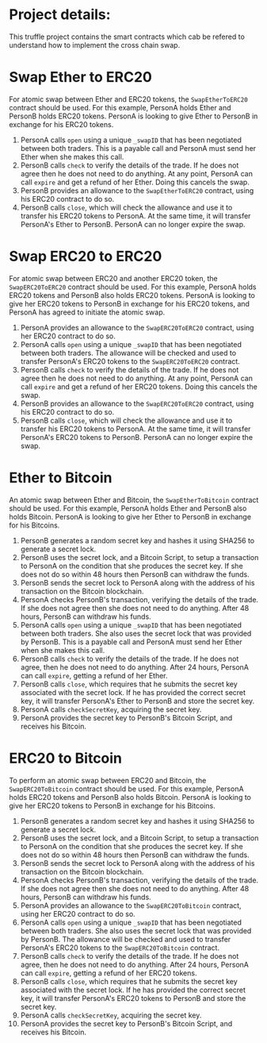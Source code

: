 # Project details:
This truffle project contains the smart contracts which cab be refered to understand how to implement the cross chain swap.

# Swap Ether to ERC20

For atomic swap between Ether and ERC20 tokens, the `SwapEtherToERC20` contract should be used. For this example, PersonA  holds Ether and PersonB holds ERC20 tokens. PersonA is looking to give Ether to PersonB in exchange for his ERC20 tokens.

1. PersonA calls `open` using a unique `_swapID` that has been negotiated between both traders. This is a payable call and PersonA must send her Ether when she makes this call.
2. PersonB calls `check` to verify the details of the trade. If he does not agree then he does not need to do anything. At any point, PersonA can call `expire` and get a refund of her Ether. Doing this cancels the swap.
3. PersonB provides an allowance to the `SwapEtherToERC20` contract, using his ERC20 contract to do so.
4. PersonB calls `close`, which will check the allowance and use it to transfer his ERC20 tokens to PersonA. At the same time, it will transfer PersonA's Ether to PersonB. PersonA can no longer expire the swap.

# Swap ERC20 to ERC20

For atomic swap between ERC20 and another ERC20 token, the `SwapERC20ToERC20` contract should be used. For this example, PersonA holds ERC20 tokens and PersonB also holds ERC20 tokens. PersonA is looking to give her ERC20 tokens to PersonB in exchange for his ERC20 tokens, and PersonA has agreed to initiate the atomic swap.

1. PersonA provides an allowance to the `SwapERC20ToERC20` contract, using her ERC20 contract to do so.
1. PersonA calls `open` using a unique `_swapID` that has been negotiated between both traders. The allowance will be checked and used to transfer PersonA's ERC20 tokens to the `SwapERC20ToERC20` contract.
2. PersonB calls `check` to verify the details of the trade. If he does not agree then he does not need to do anything. At any point, PersonA can call `expire` and get a refund of her ERC20 tokens. Doing this cancels the swap.
3. PersonB provides an allowance to the `SwapERC20ToERC20` contract, using his ERC20 contract to do so.
4. PersonB calls `close`, which will check the allowance and use it to transfer his ERC20 tokens to PersonA. At the same time, it will transfer PersonA's ERC20 tokens to PersonB. PersonA can no longer expire the swap.

# Ether to Bitcoin

An atomic swap between Ether and Bitcoin, the `SwapEtherToBitcoin` contract should be used. For this example, PersonA holds Ether and PersonB also holds Bitcoin. PersonA is looking to give her Ether to PersonB in exchange for his Bitcoins.

1. PersonB generates a random secret key and hashes it using SHA256 to generate a secret lock.
2. PersonB uses the secret lock, and a Bitcoin Script, to setup a transaction to PersonA on the condition that she produces the secret key. If she does not do so within 48 hours then PersonB can withdraw the funds.
3. PersonB sends the secret lock to PersonA along with the address of his transaction on the Bitcoin blockchain.
4. PersonA checks PersonB's transaction, verifying the details of the trade. If she does not agree then she does not need to do anything. After 48 hours, PersonB can withdraw his funds.
5. PersonA calls `open` using a unique `_swapID` that has been negotiated between both traders. She also uses the secret lock that was provided by PersonB. This is a payable call and PersonA must send her Ether when she makes this call.
6. PersonB calls `check` to verify the details of the trade. If he does not agree, then he does not need to do anything. After 24 hours, PersonA can call `expire`, getting a refund of her Ether.
7. PersonB calls `close`, which requires that he submits the secret key associated with the secret lock. If he has provided the correct secret key, it will transfer PersonA's Ether to PersonB and store the secret key.
8. PersonA calls `checkSecretKey`, acquiring the secret key.
9. PersonA provides the secret key to PersonB's Bitcoin Script, and receives his Bitcoin.

# ERC20 to Bitcoin

To perform an atomic swap between ERC20 and Bitcoin, the `SwapERC20ToBitcoin` contract should be used. For this example, PersonA holds ERC20 tokens and PersonB also holds Bitcoin. PersonA is looking to give her ERC20 tokens to PersonB in exchange for his Bitcoins.

1. PersonB generates a random secret key and hashes it using SHA256 to generate a secret lock.
2. PersonB uses the secret lock, and a Bitcoin Script, to setup a transaction to PersonA on the condition that she produces the secret key. If she does not do so within 48 hours then PersonB can withdraw the funds.
3. PersonB sends the secret lock to PersonA along with the address of his transaction on the Bitcoin blockchain.
4. PersonA checks PersonB's transaction, verifying the details of the trade. If she does not agree then she does not need to do anything. After 48 hours, PersonB can withdraw his funds.
5. PersonA provides an allowance to the `SwapERC20ToBitcoin` contract, using her ERC20 contract to do so.
6. PersonA calls `open` using a unique `_swapID` that has been negotiated between both traders. She also uses the secret lock that was provided by PersonB. The allowance will be checked and used to transfer PersonA's ERC20 tokens to the `SwapERC20ToBitcoin` contract.
7. PersonB calls `check` to verify the details of the trade. If he does not agree, then he does not need to do anything. After 24 hours, PersonA can call `expire`, getting a refund of her ERC20 tokens.
8. PersonB calls `close`, which requires that he submits the secret key associated with the secret lock. If he has provided the correct secret key, it will transfer PersonA's ERC20 tokens to PersonB and store the secret key.
9. PersonA calls `checkSecretKey`, acquiring the secret key.
10. PersonA provides the secret key to PersonB's Bitcoin Script, and receives his Bitcoin.

